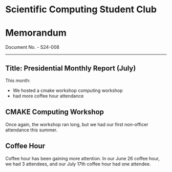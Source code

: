 # Scientific Computing Student Club

# Memorandum
Document No. - S24-008

---

Title: Presidential Monthly Report (July)
---

This month:

- We hosted a cmake workshop computing workshop
- had more coffee hour attendance

## CMAKE Computing Workshop

Once again, the workshop ran long, but we had our first non-officer attendance this summer. 

## Coffee Hour

Coffee hour has been gaining more attention. In our June 26 coffee hour, we had 3 attendees, and our July 17th coffee hour had one attendee. 